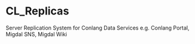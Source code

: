 # CL_Replicas
Server Replication System for Conlang Data Services e.g. Conlang Portal, Migdal SNS, Migdal Wiki
